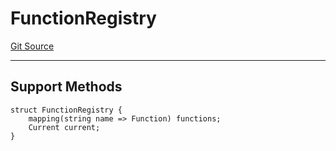 # FunctionRegistry
[Git Source](https://github.com/metacontract/mc/blob/df7a49283d8212c99bebd64a186325e91d34c075/resources/devkit/api-reference/Flattened.sol)

---------------------
Support Methods
-----------------------


```solidity
struct FunctionRegistry {
    mapping(string name => Function) functions;
    Current current;
}
```

